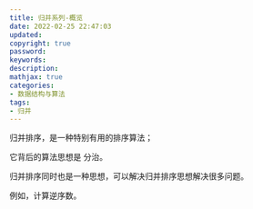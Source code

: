 ```yaml
---
title: 归并系列-概览
date: 2022-02-25 22:47:03
updated:
copyright: true
password:
keywords: 
description: 
mathjax: true
categories:
- 数据结构与算法
tags: 
- 归并
---
```


归并排序，是一种特别有用的排序算法；

它背后的算法思想是 分治。

归并排序同时也是一种思想，可以解决归并排序思想解决很多问题。

例如，计算逆序数。
